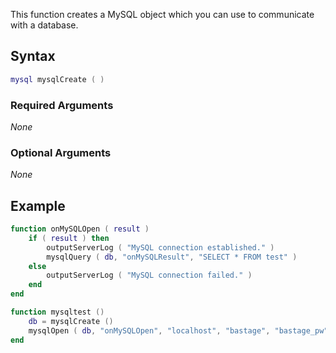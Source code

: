 This function creates a MySQL object which you can use to communicate with a database.

Syntax
------

``` lua
mysql mysqlCreate ( )
```

### Required Arguments

*None*

### Optional Arguments

*None*

Example
-------

``` lua
function onMySQLOpen ( result )
    if ( result ) then
        outputServerLog ( "MySQL connection established." )
        mysqlQuery ( db, "onMySQLResult", "SELECT * FROM test" )
    else
        outputServerLog ( "MySQL connection failed." )
    end
end

function mysqltest ()
    db = mysqlCreate ()
    mysqlOpen ( db, "onMySQLOpen", "localhost", "bastage", "bastage_pw", "test", 3306 )
end
```
